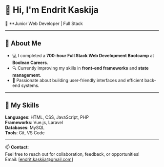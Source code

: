 # 👋 Hi, I'm Endrit Kaskija  

🎯 **Junior Web Developer | Full Stack  

---

## 🚀 About Me  
- 💻 I completed a **700-hour Full Stack Web Development Bootcamp** at **Boolean Careers**.  
- 🔍 Currently improving my skills in **front-end frameworks** and **state management**.  
- 🎨 Passionate about building user-friendly interfaces and efficient back-end systems. 

---

## 🔧 My Skills  
**Languages**: HTML, CSS, JavaScript, PHP  
**Frameworks**: Vue.js, Laravel  
**Databases**: MySQL  
**Tools**: Git, VS Code  

---

📫 **Contact**:  
Feel free to reach out for collaboration, feedback, or opportunities!  
Email: [endrit.kaskija@gmail.com]  
